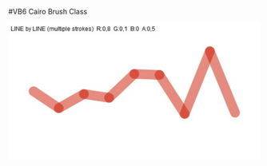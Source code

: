 #VB6 Cairo Brush Class

[<img src="/images/000.jpg">](https://github.com/miorsoft/VB6-cCairoBrush/blob/master/Images/)
